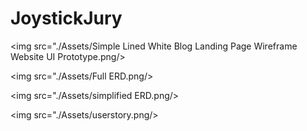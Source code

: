 # JoystickJury

<img src="./Assets/Simple Lined White Blog Landing Page Wireframe Website UI Prototype.png/>


<img src="./Assets/Full ERD.png/>


<img src="./Assets/simplified ERD.png/>

<img src="./Assets/userstory.png/>